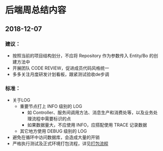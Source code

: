 # 后端周总结内容

## 2018-12-07

### 建议：

- 按照当前的项目结构划分，不应将 Repository 作为参数传入 Entity/Bo 的创建方法中
- 开展团队 CODE REVIEW，促进成员代码风格统一
- 多多关注月度研发计划看板，跟紧测试验收de步调

### 标准：

- 关于LOG
  - 重要节点打上 INFO 级别的 LOG
    - 如 Controller、服务间调用方法、消息生产和消费处等，以及业务处理流程中需要标识的点
    - 如果数据量大，不应使用 INFO，应搭配使用 TRACE 记录数据
  - 其它地方使用 DEBUG 级别的 LOG
- 避免在循环中访问数据库，会造成大量的开销
- 严格执行测试及正式环境打包流程，详见[打包流程](https://github.com/cntehang/dev-docs/blob/master/backend/release-guideline.md)